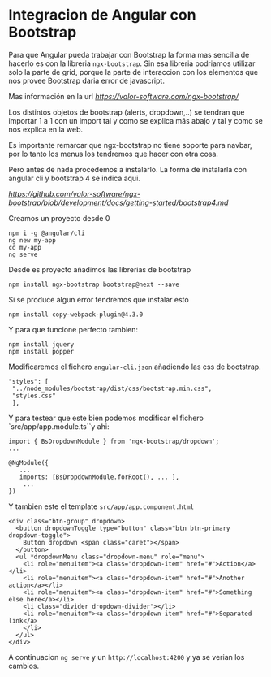 Integracion de Angular con Bootstrap
====================================

Para que Angular pueda trabajar con Bootstrap la forma mas sencilla de hacerlo es con la libreria `ngx-bootstrap`.
Sin esa libreria podriamos utilizar solo la parte de grid, porque la parte de interaccion con los elementos que nos provee Bootstrap
daria error de javascript.

Mas información en la url *https://valor-software.com/ngx-bootstrap/*

Los distintos objetos de bootstrap (alerts, dropdown,..) se tendran que importar 1 a 1 con un import tal y como se explica más
abajo y tal y como se nos explica en la web.

Es importante remarcar que ngx-bootstrap no tiene soporte para navbar, por lo tanto los menus los tendremos que hacer con otra cosa.

Pero antes de nada procedemos a instalarlo. La forma de instalarla con angular cli y bootstrap 4 se indica aqui.

*https://github.com/valor-software/ngx-bootstrap/blob/development/docs/getting-started/bootstrap4.md*

Creamos un proyecto desde 0
```
npm i -g @angular/cli
ng new my-app
cd my-app
ng serve
```

Desde es proyecto añadimos las librerias de bootstrap
```
npm install ngx-bootstrap bootstrap@next --save
```

Si se produce algun error tendremos que instalar esto
```
npm install copy-webpack-plugin@4.3.0
```

Y para que funcione perfecto tambien:
```
npm install jquery
npm install popper
```

Modificaremos el fichero `angular-cli.json` añadiendo las css de bootstrap.
```
"styles": [  
 "../node_modules/bootstrap/dist/css/bootstrap.min.css",  
 "styles.css"  
 ],
```

Y para testear que este bien podemos modificar el fichero `src/app/app.module.ts``y ahi:
```
import { BsDropdownModule } from 'ngx-bootstrap/dropdown';
...

@NgModule({
   ...
   imports: [BsDropdownModule.forRoot(), ... ],
    ... 
})
```

Y tambien este el template `src/app/app.component.html`
```
<div class="btn-group" dropdown>
  <button dropdownToggle type="button" class="btn btn-primary dropdown-toggle">
    Button dropdown <span class="caret"></span>
  </button>
  <ul *dropdownMenu class="dropdown-menu" role="menu">
    <li role="menuitem"><a class="dropdown-item" href="#">Action</a></li>
    <li role="menuitem"><a class="dropdown-item" href="#">Another action</a></li>
    <li role="menuitem"><a class="dropdown-item" href="#">Something else here</a></li>
    <li class="divider dropdown-divider"></li>
    <li role="menuitem"><a class="dropdown-item" href="#">Separated link</a>
    </li>
  </ul>
</div>
```

A continuacion `ng serve` y un `http://localhost:4200` y ya se verian los cambios.
